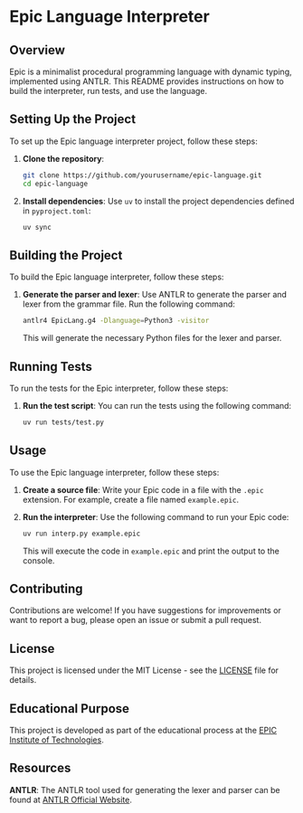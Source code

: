 # Epic Language Interpreter

## Overview

Epic is a minimalist procedural programming language with dynamic typing, implemented using ANTLR. This README provides instructions on how to build the interpreter, run tests, and use the language.


## Setting Up the Project

To set up the Epic language interpreter project, follow these steps:

1. **Clone the repository**:
   ```bash
   git clone https://github.com/yourusername/epic-language.git
   cd epic-language
   ```

2. **Install dependencies**:
   Use `uv` to install the project dependencies defined in `pyproject.toml`:
   ```bash
   uv sync
   ```

## Building the Project

To build the Epic language interpreter, follow these steps:

1. **Generate the parser and lexer**:
   Use ANTLR to generate the parser and lexer from the grammar file. Run the following command:
   ```bash
   antlr4 EpicLang.g4 -Dlanguage=Python3 -visitor  
   ```

   This will generate the necessary Python files for the lexer and parser.

## Running Tests

To run the tests for the Epic interpreter, follow these steps:

1. **Run the test script**:
   You can run the tests using the following command:
   ```bash
   uv run tests/test.py
   ```

## Usage

To use the Epic language interpreter, follow these steps:

1. **Create a source file**:
   Write your Epic code in a file with the `.epic` extension. For example, create a file named `example.epic`.

2. **Run the interpreter**:
   Use the following command to run your Epic code:
   ```bash
   uv run interp.py example.epic
   ```

   This will execute the code in `example.epic` and print the output to the console.


## Contributing

Contributions are welcome! If you have suggestions for improvements or want to report a bug, please open an issue or submit a pull request.

## License

This project is licensed under the MIT License - see the [LICENSE](LICENSE) file for details.

## Educational Purpose

This project is developed as part of the educational process at the [EPIC Institute of Technologies](https://epic-institute.io/). 

## Resources

**ANTLR**: The ANTLR tool used for generating the lexer and parser can be found at [ANTLR Official Website](https://www.antlr.org/).
